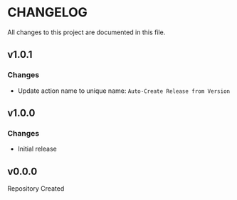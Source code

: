 # CHANGELOG

All changes to this project are documented in this file.

## v1.0.1

### Changes

- Update action name to unique name: `Auto-Create Release from Version`

## v1.0.0

### Changes

- Initial release

## v0.0.0

Repository Created
